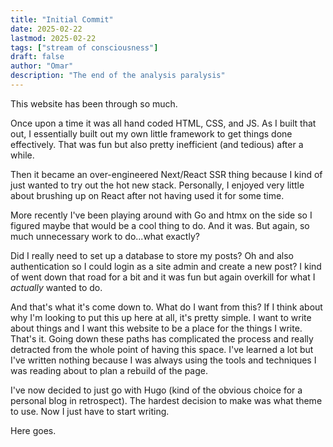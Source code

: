 ```yaml
---
title: "Initial Commit"
date: 2025-02-22
lastmod: 2025-02-22
tags: ["stream of consciousness"]
draft: false
author: "Omar"
description: "The end of the analysis paralysis"
---
```


This website has been through so much.

Once upon a time it was all hand coded HTML, CSS, and JS. As I built that out, I essentially built out my own little framework to get things done effectively. That was fun but also pretty inefficient (and tedious) after a while.

Then it became an over-engineered Next/React SSR thing because I kind of just wanted to try out the hot new stack. Personally, I enjoyed very little about brushing up on React after not having used it for some time.

More recently I've been playing around with Go and htmx on the side so I figured maybe that would be a cool thing to do. And it was. But again, so much unnecessary work to do...what exactly? 

Did I really need to set up a database to store my posts? Oh and also authentication so I could login as a site admin and create a new post? I kind of went down that road for a bit and it was fun but again overkill for what I *actually* wanted to do.

And that's what it's come down to. What do I want from this? If I think about why I'm looking to put this up here at all, it's pretty simple. I want to write about things and I want this website to be a place for the things I write. That's it. Going down these paths has complicated the process and really detracted from the whole point of having this space. I've learned a lot but I've written nothing because I was always using the tools and techniques I was reading about to plan a rebuild of the page.

I've now decided to just go with Hugo (kind of the obvious choice for a personal blog in retrospect). The hardest decision to make was what theme to use. Now I just have to start writing.

Here goes.